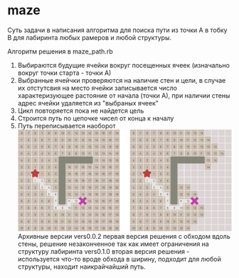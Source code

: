 # maze
Суть задачи в написания алгоритма для поиска пути из точки А в тобку B для лабиринта любых рамеров и любой структуры.

Алгоритм решения в maze_path.rb
1. Выбираются будущие ячейки вокруг посещенных ячеек (изначально вокруг точки старта - точки А)
2. Выбранные ячейчки проверяются на наличие стен и цели, в случае их отстутсвия на место ячейки записывается число характеризующее растояние от начала (точки А), при наличии стены адрес ячейки удаляется из "выбраных ячеек"
3. Цикл повторяется пока не найдется цель
4. Строится путь по цепочке чисел от конца к началу
5. Путь переписывается наоборот
![Иллюстрация к проекту](https://github.com/Amourlive/maze/raw/master/path.png)
Архивные версии
vers0.0.2 первая версия решения с обходом вдоль стены, решение незаконченное так как имеет ограничения на структуру лабиринта
vers0.1.0 вторая версия решения - используется что-то вроде обхода в ширину, подходит для любой структуры, находит наикрайчайший путь.
